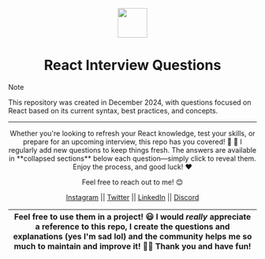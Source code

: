 <div align="center">
  <img height="60" src="https://upload.wikimedia.org/wikipedia/commons/thumb/a/a7/React-icon.svg/768px-React-icon.svg.png">
  <h1>React Interview Questions</h1>
</div>

> [!NOTE]  
> This repository was created in December 2024, with questions focused on React based on its current syntax, best practices, and concepts.

---

<p align="center">
Whether you're looking to refresh your React knowledge, test your skills, or prepare for an upcoming interview, this repo has you covered! 💪 🚀 I regularly add new questions to keep things fresh. The answers are available in **collapsed sections** below each question—simply click to reveal them. Enjoy the process, and good luck! ❤️</p>

<p align="center">Feel free to reach out to me! 😊</p>

<p align="center">
  <a href="https://www.instagram.com/its_rajnishpandey">Instagram</a> || <a href="https://twitter.com/RajnishPandey97">Twitter</a> || <a href="https://www.linkedin.com/in/rajnish-pandey/">LinkedIn</a> || <a href="https://discord.com/channels/@me">Discord</a>
</p>

| Feel free to use them in a project! 😃 I would _really_ appreciate a reference to this repo, I create the questions and explanations (yes I'm sad lol) and the community helps me so much to maintain and improve it! 💪🏼 Thank you and have fun! |
| ------------------------------------------------------------------------------------------------------------------------------------------------------------------------------------------------------------------------------------------------ |
